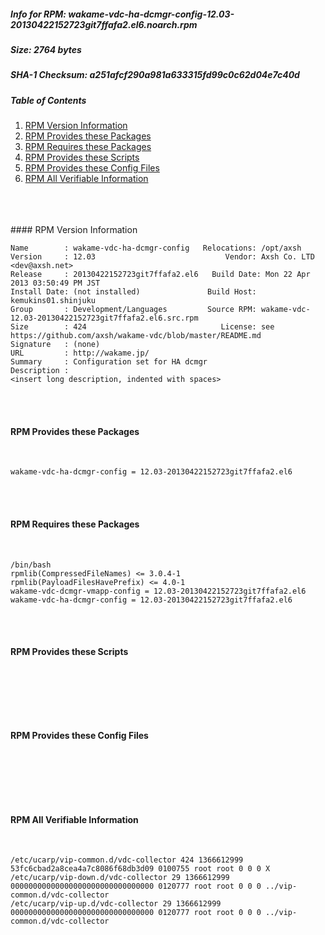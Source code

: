 ##### Info for RPM: wakame-vdc-ha-dcmgr-config-12.03-20130422152723git7ffafa2.el6.noarch.rpm  
##### Size: 2764 bytes  
##### SHA-1 Checksum: a251afcf290a981a633315fd99c0c62d04e7c40d  
##### Table of Contents  
1. [RPM Version Information](#version)  
2. [RPM Provides these Packages ](#provides)  
3. [RPM Requires these Packages](#requires)  
4. [RPM Provides these Scripts](#scripts)  
5. [RPM Provides these Config Files](#config)  
6. [RPM All Verifiable Information](#verifiable)  
&nbsp;  
&nbsp;  
&nbsp;  

<a name="version" />
#### RPM Version Information  
&nbsp;  

```  
Name        : wakame-vdc-ha-dcmgr-config   Relocations: /opt/axsh 
Version     : 12.03                             Vendor: Axsh Co. LTD <dev@axsh.net>
Release     : 20130422152723git7ffafa2.el6   Build Date: Mon 22 Apr 2013 03:50:49 PM JST
Install Date: (not installed)               Build Host: kemukins01.shinjuku
Group       : Development/Languages         Source RPM: wakame-vdc-12.03-20130422152723git7ffafa2.el6.src.rpm
Size        : 424                              License: see https://github.com/axsh/wakame-vdc/blob/master/README.md
Signature   : (none)
URL         : http://wakame.jp/
Summary     : Configuration set for HA dcmgr
Description :
<insert long description, indented with spaces>
```  

&nbsp;  
&nbsp;  
<a name="provides" />
#### RPM Provides these Packages  
&nbsp;  

```  
wakame-vdc-ha-dcmgr-config = 12.03-20130422152723git7ffafa2.el6
```  

&nbsp;  
&nbsp;  
<a name="requires" />
#### RPM Requires these Packages  
&nbsp;  

```  
/bin/bash  
rpmlib(CompressedFileNames) <= 3.0.4-1
rpmlib(PayloadFilesHavePrefix) <= 4.0-1
wakame-vdc-dcmgr-vmapp-config = 12.03-20130422152723git7ffafa2.el6
wakame-vdc-ha-dcmgr-config = 12.03-20130422152723git7ffafa2.el6
```  

&nbsp;  
&nbsp;  
<a name="scripts" />
#### RPM Provides these Scripts  
&nbsp;  

```  
```  

&nbsp;  
&nbsp;  
<a name="config" />
#### RPM Provides these Config Files  
&nbsp;  

```  
```  

&nbsp;  
&nbsp;  
<a name="verifiable" />
#### RPM All Verifiable Information  
&nbsp;  

```  
/etc/ucarp/vip-common.d/vdc-collector 424 1366612999 53fc6cbad2a8cea4a7c8086f68db3d09 0100755 root root 0 0 0 X
/etc/ucarp/vip-down.d/vdc-collector 29 1366612999 00000000000000000000000000000000 0120777 root root 0 0 0 ../vip-common.d/vdc-collector
/etc/ucarp/vip-up.d/vdc-collector 29 1366612999 00000000000000000000000000000000 0120777 root root 0 0 0 ../vip-common.d/vdc-collector
```  

&nbsp;  
